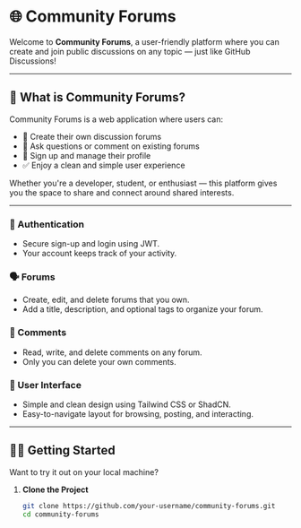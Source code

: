 # 🌐 Community Forums

Welcome to **Community Forums**, a user-friendly platform where you can create and join public discussions on any topic — just like GitHub Discussions!

---

## 📖 What is Community Forums?

Community Forums is a web application where users can:
- 📌 Create their own discussion forums
- 💬 Ask questions or comment on existing forums
- 👤 Sign up and manage their profile
- ✅ Enjoy a clean and simple user experience

Whether you're a developer, student, or enthusiast — this platform gives you the space to share and connect around shared interests.

---

### 🔐 Authentication
- Secure sign-up and login using JWT.
- Your account keeps track of your activity.

### 🗣️ Forums
- Create, edit, and delete forums that you own.
- Add a title, description, and optional tags to organize your forum.

### 💬 Comments
- Read, write, and delete comments on any forum.
- Only you can delete your own comments.

### 🎨 User Interface
- Simple and clean design using Tailwind CSS or ShadCN.
- Easy-to-navigate layout for browsing, posting, and interacting.

---

## 🧑‍💻 Getting Started

Want to try it out on your local machine?

1. **Clone the Project**
   ```bash
   git clone https://github.com/your-username/community-forums.git
   cd community-forums
